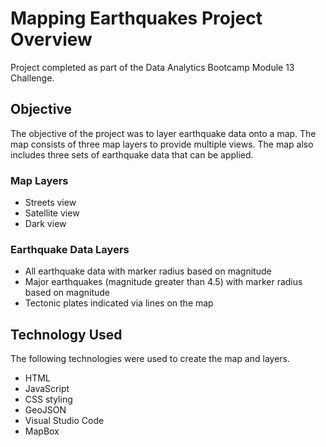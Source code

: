 # Mapping Earthquakes Project Overview
Project completed as part of the Data Analytics Bootcamp Module 13 Challenge.

## Objective
The objective of the project was to layer earthquake data onto a map. The map consists of three map layers to provide multiple views. The map also includes three sets of earthquake data that can be applied. 
### Map Layers
 - Streets view
 - Satellite view 
 - Dark view
 
### Earthquake Data Layers
 - All earthquake data with marker radius based on magnitude
 - Major earthquakes (magnitude greater than 4.5) with marker radius based on magnitude
 - Tectonic plates indicated via lines on the map
 
## Technology Used
The following technologies were used to create the map and layers. 
 - HTML
 - JavaScript
 - CSS styling
 - GeoJSON
 - Visual Studio Code
 - MapBox
